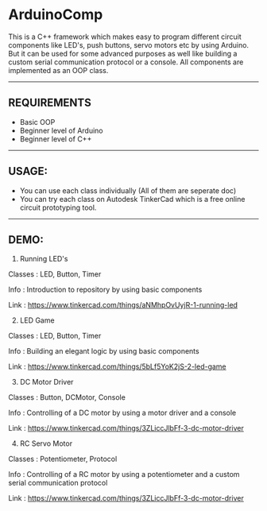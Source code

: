 # ArduinoComp
This is a C++ framework which makes easy to program different circuit components like LED's, push buttons, servo motors etc by using Arduino. But it can be used for some advanced purposes as well like building a custom serial communication protocol or a console. All components are implemented as an OOP class.

--------------------------------------------------
REQUIREMENTS
--------------------------------------------------

* Basic OOP
* Beginner level of Arduino
* Beginner level of C++

--------------------------------------------------
USAGE:
--------------------------------------------------

* You can use each class individually (All of them are seperate doc)
* You can try each class on Autodesk TinkerCad which is a free online circuit prototyping tool.

--------------------------------------------------
DEMO:
--------------------------------------------------

1. Running LED's


Classes       : LED, Button, Timer

Info          : Introduction to repository by using basic components

Link          : https://www.tinkercad.com/things/aNMhpOvUyjR-1-running-led


2. LED Game


Classes       : LED, Button, Timer

Info          : Building an elegant logic by using basic components

Link          : https://www.tinkercad.com/things/5bLf5YoK2jS-2-led-game


3. DC Motor Driver


Classes       : Button, DCMotor, Console

Info          : Controlling of a DC motor by using a motor driver and a console

Link          : https://www.tinkercad.com/things/3ZLiccJlbFf-3-dc-motor-driver


4. RC Servo Motor


Classes       : Potentiometer, Protocol

Info          : Controlling of a RC motor by using a potentiometer and a custom serial communication protocol

Link          : https://www.tinkercad.com/things/3ZLiccJlbFf-3-dc-motor-driver
